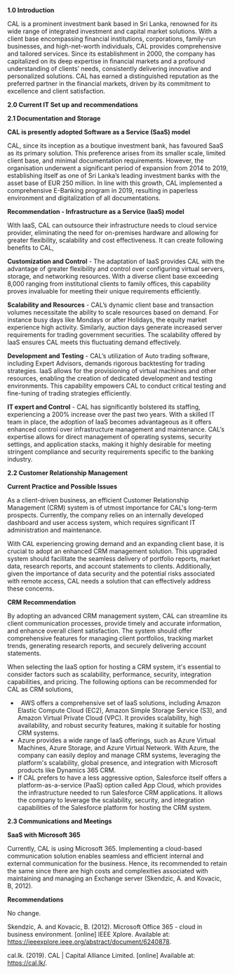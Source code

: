 ﻿**1.0 Introduction** 

CAL is a prominent investment bank based in Sri Lanka, renowned for its wide range of integrated investment and capital market solutions. With a client base encompassing financial institutions, corporations, family-run businesses, and high-net-worth individuals, CAL provides comprehensive and tailored services. Since its establishment in 2000, the company has capitalized on its deep expertise in financial markets and a profound understanding of clients’ needs, consistently delivering innovative and personalized solutions. CAL has earned a distinguished reputation as the preferred partner in the financial markets, driven by its commitment to excellence and client satisfaction.

**2.0 Current IT Set up and recommendations**

**2.1 Documentation and Storage**

**CAL is presently adopted Software as a Service (SaaS) model**

CAL, since its inception as a boutique investment bank, has favoured SaaS as its primary solution. This preference arises from its smaller scale, limited client base, and minimal documentation requirements. However, the organisation underwent a significant period of expansion from 2014 to 2019, establishing itself as one of Sri Lanka’s leading investment banks with the asset base of EUR 250 million. In line with this growth, CAL implemented a comprehensive E-Banking program in 2019, resulting in paperless environment and digitalization of all documentations.  

**Recommendation - Infrastructure as a Service (IaaS) model**

With IaaS, CAL can outsource their infrastructure needs to cloud service provider, eliminating the need for on-premises hardware and allowing for greater flexibility, scalability and cost effectiveness. It can create following benefits to CAL,

**Customization and Control** - The adaptation of IaaS provides CAL with the advantage of greater flexibility and control over configuring virtual servers, storage, and networking resources. With a diverse client base exceeding 8,000 ranging from institutional clients to family offices, this capability proves invaluable for meeting their unique requirements efficiently.  

**Scalability and Resources** - CAL’s dynamic client base and transaction volumes necessitate the ability to scale resources based on demand. For instance busy days like Mondays or after Holidays, the equity market experience high activity. Similarly, auction days generate increased server requirements for trading government securities. The scalability offered by IaaS ensures CAL meets this fluctuating demand effectively. 

**Development and Testing** - CAL’s utilization of Auto trading software, including Expert Advisors, demands rigorous backtesting for trading strategies. IaaS allows for the provisioning of virtual machines and other resources, enabling the creation of dedicated development and testing environments. This capability empowers CAL to conduct critical testing and fine-tuning of trading strategies efficiently.

**IT expert and Control** - CAL has significantly bolstered its staffing, experiencing a 200% increase over the past two years. With a skilled IT team in place, the adoption of IaaS becomes advantageous as it offers enhanced control over infrastructure management and maintenance. CAL’s expertise allows for direct management of operating systems, security settings, and application stacks, making it highly desirable for meeting stringent compliance and security requirements specific to the banking industry. 

**2.2 Customer Relationship Management**

**Current Practice and Possible Issues**

As a client-driven business, an efficient Customer Relationship Management (CRM) system is of utmost importance for CAL's long-term prospects. Currently, the company relies on an internally developed dashboard and user access system, which requires significant IT administration and maintenance.

With CAL experiencing growing demand and an expanding client base, it is crucial to adopt an enhanced CRM management solution. This upgraded system should facilitate the seamless delivery of portfolio reports, market data, research reports, and account statements to clients. Additionally, given the importance of data security and the potential risks associated with remote access, CAL needs a solution that can effectively address these concerns.

**CRM Recommendation**

By adopting an advanced CRM management system, CAL can streamline its client communication processes, provide timely and accurate information, and enhance overall client satisfaction. The system should offer comprehensive features for managing client portfolios, tracking market trends, generating research reports, and securely delivering account statements.

When selecting the IaaS option for hosting a CRM system, it's essential to consider factors such as scalability, performance, security, integration capabilities, and pricing. The following options can be recommended for CAL as CRM solutions,

- ` `AWS offers a comprehensive set of IaaS solutions, including Amazon Elastic Compute Cloud (EC2), Amazon Simple Storage Service (S3), and Amazon Virtual Private Cloud (VPC). It provides scalability, high availability, and robust security features, making it suitable for hosting CRM systems.
- Azure provides a wide range of IaaS offerings, such as Azure Virtual Machines, Azure Storage, and Azure Virtual Network. With Azure, the company can easily deploy and manage CRM systems, leveraging the platform's scalability, global presence, and integration with Microsoft products like Dynamics 365 CRM.
- If CAL prefers to have a less aggressive option, Salesforce itself offers a platform-as-a-service (PaaS) option called App Cloud, which provides the infrastructure needed to run Salesforce CRM applications. It allows the company to leverage the scalability, security, and integration capabilities of the Salesforce platform for hosting the CRM system.

**2.3 Communications and Meetings**

**SaaS with Microsoft 365**

Currently, CAL is using Microsoft 365. Implementing a cloud-based communication solution enables seamless and efficient internal and external communication for the business. Hence, its recommended to retain the same since there are high costs and complexities associated with maintaining and managing an Exchange server (Skendzic, A. and Kovacic, B, 2012). 

**Recommendations**

No change.


Skendzic, A. and Kovacic, B. (2012). Microsoft Office 365 - cloud in business environment. [online] IEEE Xplore. Available at: <https://ieeexplore.ieee.org/abstract/document/6240878>.

cal.lk. (2019). CAL | Capital Alliance Limited. [online] Available at: <https://cal.lk/>.

